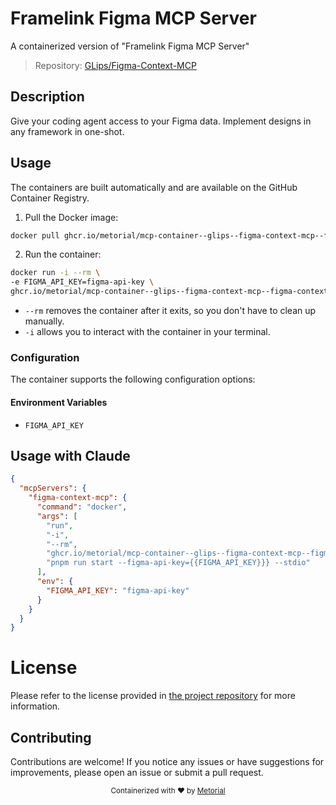 
# Framelink Figma MCP Server

A containerized version of "Framelink Figma MCP Server"

> Repository: [GLips/Figma-Context-MCP](https://github.com/GLips/Figma-Context-MCP)

## Description

Give your coding agent access to your Figma data. Implement designs in any framework in one-shot.


## Usage

The containers are built automatically and are available on the GitHub Container Registry.

1. Pull the Docker image:

```bash
docker pull ghcr.io/metorial/mcp-container--glips--figma-context-mcp--figma-context-mcp
```

2. Run the container:

```bash
docker run -i --rm \ 
-e FIGMA_API_KEY=figma-api-key \
ghcr.io/metorial/mcp-container--glips--figma-context-mcp--figma-context-mcp --figma-api-key={{FIGMA_API_KEY}}} --stdio "pnpm run start --figma-api-key={{FIGMA_API_KEY}}} --stdio"
```

- `--rm` removes the container after it exits, so you don't have to clean up manually.
- `-i` allows you to interact with the container in your terminal.



### Configuration

The container supports the following configuration options:




#### Environment Variables

- `FIGMA_API_KEY`




## Usage with Claude

```json
{
  "mcpServers": {
    "figma-context-mcp": {
      "command": "docker",
      "args": [
        "run",
        "-i",
        "--rm",
        "ghcr.io/metorial/mcp-container--glips--figma-context-mcp--figma-context-mcp",
        "pnpm run start --figma-api-key={{FIGMA_API_KEY}}} --stdio"
      ],
      "env": {
        "FIGMA_API_KEY": "figma-api-key"
      }
    }
  }
}
```

# License

Please refer to the license provided in [the project repository](https://github.com/GLips/Figma-Context-MCP) for more information.

## Contributing

Contributions are welcome! If you notice any issues or have suggestions for improvements, please open an issue or submit a pull request.

<div align="center">
  <sub>Containerized with ❤️ by <a href="https://metorial.com">Metorial</a></sub>
</div>
  